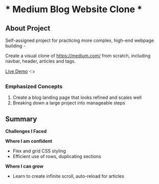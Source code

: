 # * Medium Blog Website Clone *


## **About Project**


Self-assigned project for practicing more complex, high-end webpage building -

Create a visual clone of https://medium.com/ from scratch, including navbar, header, articles and tags.


[Live Demo](https://lpasqualone.github.io/medium-landing-page/) 👈

### **Emphasized Concepts**

1. Create a blog landing page that looks refined and scales well
2. Breaking down a large project into manageable steps

## **Summary**

**Challenges I Faced**


**Where I am confident**
* Flex and grid CSS styling
* Efficient use of rows, duplicating sections

**Where I can grow**
* Learn to create infinite scroll, auto-reload for articles